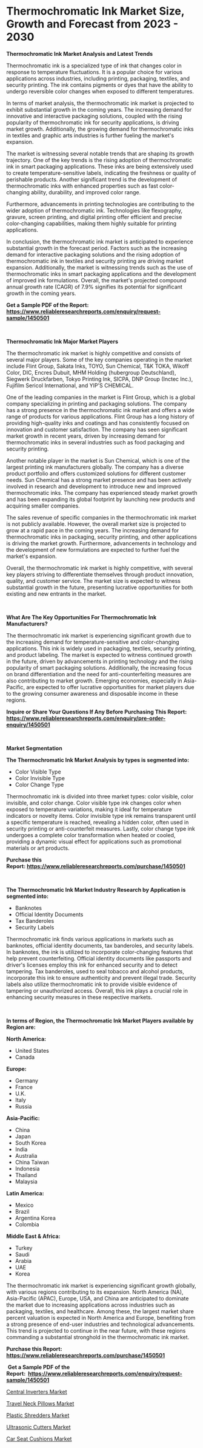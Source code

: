 <p><h1>Thermochromatic Ink Market Size, Growth and Forecast from 2023 - 2030</h1></p><p><strong>Thermochromatic Ink Market Analysis and Latest Trends</strong></p>
<p><p>Thermochromatic ink is a specialized type of ink that changes color in response to temperature fluctuations. It is a popular choice for various applications across industries, including printing, packaging, textiles, and security printing. The ink contains pigments or dyes that have the ability to undergo reversible color changes when exposed to different temperatures.</p><p>In terms of market analysis, the thermochromatic ink market is projected to exhibit substantial growth in the coming years. The increasing demand for innovative and interactive packaging solutions, coupled with the rising popularity of thermochromatic ink for security applications, is driving market growth. Additionally, the growing demand for thermochromatic inks in textiles and graphic arts industries is further fueling the market's expansion.</p><p>The market is witnessing several notable trends that are shaping its growth trajectory. One of the key trends is the rising adoption of thermochromatic ink in smart packaging applications. These inks are being extensively used to create temperature-sensitive labels, indicating the freshness or quality of perishable products. Another significant trend is the development of thermochromatic inks with enhanced properties such as fast color-changing ability, durability, and improved color range.</p><p>Furthermore, advancements in printing technologies are contributing to the wider adoption of thermochromatic ink. Technologies like flexography, gravure, screen printing, and digital printing offer efficient and precise color-changing capabilities, making them highly suitable for printing applications.</p><p>In conclusion, the thermochromatic ink market is anticipated to experience substantial growth in the forecast period. Factors such as the increasing demand for interactive packaging solutions and the rising adoption of thermochromatic ink in textiles and security printing are driving market expansion. Additionally, the market is witnessing trends such as the use of thermochromatic inks in smart packaging applications and the development of improved ink formulations. Overall, the market's projected compound annual growth rate (CAGR) of 7.9% signifies its potential for significant growth in the coming years.</p></p>
<p><strong>Get a Sample PDF of the Report:&nbsp; <a href="https://www.reliableresearchreports.com/enquiry/request-sample/1450501">https://www.reliableresearchreports.com/enquiry/request-sample/1450501</a></strong></p>
<p>&nbsp;</p>
<p><strong>Thermochromatic Ink Major Market Players</strong></p>
<p><p>The thermochromatic ink market is highly competitive and consists of several major players. Some of the key companies operating in the market include Flint Group, Sakata Inks, TOYO, Sun Chemical, T&K TOKA, Wikoff Color, DIC, Encres Dubuit, MHM Holding (hubergroup Deutschland), Siegwerk Druckfarben, Tokyo Printing Ink, SICPA, DNP Group (Inctec Inc.), Fujifilm Sericol International, and YIP'S CHEMICAL.</p><p>One of the leading companies in the market is Flint Group, which is a global company specializing in printing and packaging solutions. The company has a strong presence in the thermochromatic ink market and offers a wide range of products for various applications. Flint Group has a long history of providing high-quality inks and coatings and has consistently focused on innovation and customer satisfaction. The company has seen significant market growth in recent years, driven by increasing demand for thermochromatic inks in several industries such as food packaging and security printing.</p><p>Another notable player in the market is Sun Chemical, which is one of the largest printing ink manufacturers globally. The company has a diverse product portfolio and offers customized solutions for different customer needs. Sun Chemical has a strong market presence and has been actively involved in research and development to introduce new and improved thermochromatic inks. The company has experienced steady market growth and has been expanding its global footprint by launching new products and acquiring smaller companies.</p><p>The sales revenue of specific companies in the thermochromatic ink market is not publicly available. However, the overall market size is projected to grow at a rapid pace in the coming years. The increasing demand for thermochromatic inks in packaging, security printing, and other applications is driving the market growth. Furthermore, advancements in technology and the development of new formulations are expected to further fuel the market's expansion.</p><p>Overall, the thermochromatic ink market is highly competitive, with several key players striving to differentiate themselves through product innovation, quality, and customer service. The market size is expected to witness substantial growth in the future, presenting lucrative opportunities for both existing and new entrants in the market.</p></p>
<p>&nbsp;</p>
<p><strong>What Are The Key Opportunities For Thermochromatic Ink Manufacturers?</strong></p>
<p><p>The thermochromatic ink market is experiencing significant growth due to the increasing demand for temperature-sensitive and color-changing applications. This ink is widely used in packaging, textiles, security printing, and product labeling. The market is expected to witness continued growth in the future, driven by advancements in printing technology and the rising popularity of smart packaging solutions. Additionally, the increasing focus on brand differentiation and the need for anti-counterfeiting measures are also contributing to market growth. Emerging economies, especially in Asia-Pacific, are expected to offer lucrative opportunities for market players due to the growing consumer awareness and disposable income in these regions.</p></p>
<p><strong>Inquire or Share Your Questions If Any Before Purchasing This Report: <a href="https://www.reliableresearchreports.com/enquiry/pre-order-enquiry/1450501">https://www.reliableresearchreports.com/enquiry/pre-order-enquiry/1450501</a></strong></p>
<p>&nbsp;</p>
<p><strong>Market Segmentation</strong></p>
<p><strong>The Thermochromatic Ink Market Analysis by types is segmented into:</strong></p>
<p><ul><li>Color Visible Type</li><li>Color Invisible Type</li><li>Color Change Type</li></ul></p>
<p><p>Thermochromatic ink is divided into three market types: color visible, color invisible, and color change. Color visible type ink changes color when exposed to temperature variations, making it ideal for temperature indicators or novelty items. Color invisible type ink remains transparent until a specific temperature is reached, revealing a hidden color, often used in security printing or anti-counterfeit measures. Lastly, color change type ink undergoes a complete color transformation when heated or cooled, providing a dynamic visual effect for applications such as promotional materials or art products.</p></p>
<p><strong>Purchase this Report:&nbsp;<a href="https://www.reliableresearchreports.com/purchase/1450501">https://www.reliableresearchreports.com/purchase/1450501</a></strong></p>
<p>&nbsp;</p>
<p><strong>The Thermochromatic Ink Market Industry Research by Application is segmented into:</strong></p>
<p><ul><li>Banknotes</li><li>Official Identity Documents</li><li>Tax Banderoles</li><li>Security Labels</li></ul></p>
<p><p>Thermochromatic ink finds various applications in markets such as banknotes, official identity documents, tax banderoles, and security labels. In banknotes, the ink is utilized to incorporate color-changing features that help prevent counterfeiting. Official identity documents like passports and driver's licenses employ this ink for enhanced security and to detect tampering. Tax banderoles, used to seal tobacco and alcohol products, incorporate this ink to ensure authenticity and prevent illegal trade. Security labels also utilize thermochromatic ink to provide visible evidence of tampering or unauthorized access. Overall, this ink plays a crucial role in enhancing security measures in these respective markets.</p></p>
<p>&nbsp;</p>
<p><strong>In terms of Region, the Thermochromatic Ink Market Players available by Region are:</strong></p>
<p>
    <p> <strong> North America: </strong>
        <ul>
            <li>United States</li>
            <li>Canada</li>
        </ul>
        </p> 
    <p> <strong> Europe: </strong>
        <ul>
            <li>Germany</li>
            <li>France</li>
            <li>U.K.</li>
            <li>Italy</li>
            <li>Russia</li>
        </ul>
        </p> 
    <p> <strong> Asia-Pacific: </strong>
        <ul>
            <li>China</li>
            <li>Japan</li>
            <li>South Korea</li>
            <li>India</li>
            <li>Australia</li>
            <li>China Taiwan</li>
            <li>Indonesia</li>
            <li>Thailand</li>
            <li>Malaysia</li>
        </ul>
        </p> 
    <p> <strong> Latin America: </strong>
        <ul>
            <li>Mexico</li>
            <li>Brazil</li>
            <li>Argentina Korea</li>
            <li>Colombia</li>
        </ul>
        </p> 
    <p> <strong> Middle East & Africa: </strong>
        <ul>
            <li>Turkey</li>
            <li>Saudi</li>
            <li>Arabia</li>
            <li>UAE</li>
            <li>Korea</li>
        </ul>
    </p>
    </p>
<p><p>The thermochromatic ink market is experiencing significant growth globally, with various regions contributing to its expansion. North America (NA), Asia-Pacific (APAC), Europe, USA, and China are anticipated to dominate the market due to increasing applications across industries such as packaging, textiles, and healthcare. Among these, the largest market share percent valuation is expected in North America and Europe, benefiting from a strong presence of end-user industries and technological advancements. This trend is projected to continue in the near future, with these regions commanding a substantial stronghold in the thermochromatic ink market.</p></p>
<p><strong>Purchase this Report: <a href="https://www.reliableresearchreports.com/purchase/1450501">https://www.reliableresearchreports.com/purchase/1450501</a></strong></p>
<p>&nbsp;<strong>Get a Sample PDF of the Report:&nbsp;&nbsp;<a href="https://www.reliableresearchreports.com/enquiry/request-sample/1450501">https://www.reliableresearchreports.com/enquiry/request-sample/1450501</a></strong></p>
<p><strong></strong></p>
<p><p><a href="https://medium.com/@donaldortega4f/analyzing-central-inverters-market-global-industry-perspective-and-forecast-2023-to-2030-7e5ae7cf577f">Central Inverters Market</a></p><p><a href="https://medium.com/@cruzdamore75/travel-neck-pillows-market-comprehensive-assessment-by-type-application-and-geography-de38c98d1a9e">Travel Neck Pillows Market</a></p><p><a href="https://medium.com/@melissaarnold2022/plastic-shredders-market-competitive-analysis-market-trends-and-forecast-to-2030-b949966a3a03">Plastic Shredders Market</a></p><p><a href="https://medium.com/@jessicaelliott65/ultrasonic-cutters-market-comprehensive-assessment-by-type-application-and-geography-2583666db3ec">Ultrasonic Cutters Market</a></p><p><a href="https://medium.com/@germanwolff65/car-seat-cushions-market-analysis-its-cagr-market-segmentation-and-global-industry-overview-7656929e9084">Car Seat Cushions Market</a></p></p>